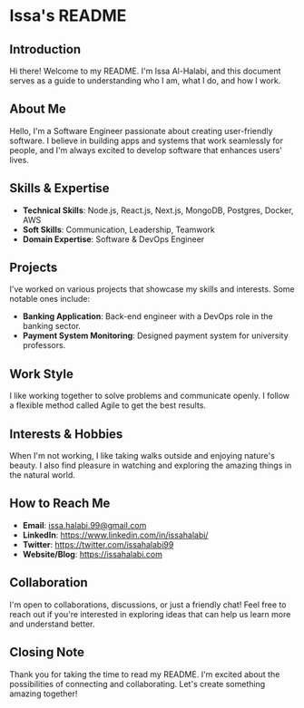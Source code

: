 <!--
**issa-halabi/issa-halabi** is a ✨ _special_ ✨ repository because its `README.md` (this file) appears on your GitHub profile.

Here are some ideas to get you started:

- 🔭 I’m currently working on ...
- 🌱 I’m currently learning ...
- 👯 I’m looking to collaborate on ...
- 🤔 I’m looking for help with ...
- 💬 Ask me about ...
- 📫 How to reach me: ...
- 😄 Pronouns: ...
- ⚡ Fun fact: ...
-->

# Issa's README

## Introduction
Hi there! Welcome to my README. I'm Issa Al-Halabi, and this document serves as a guide to understanding who I am, what I do, and how I work.

## About Me
Hello, I'm a Software Engineer passionate about creating user-friendly software. I believe in building apps and systems that work seamlessly for people, and I'm always excited to develop software that enhances users' lives.

## Skills & Expertise
- **Technical Skills**: Node.js, React.js, Next.js, MongoDB, Postgres, Docker, AWS
- **Soft Skills**: Communication, Leadership, Teamwork
- **Domain Expertise**: Software & DevOps Engineer

## Projects
I've worked on various projects that showcase my skills and interests. Some notable ones include:
- **Banking Application**: Back-end engineer with a DevOps role in the banking sector.
- **Payment System Monitoring**: Designed payment system for university professors.

## Work Style
I like working together to solve problems and communicate openly. I follow a flexible method called Agile to get the best results.

## Interests & Hobbies
When I'm not working, I like taking walks outside and enjoying nature's beauty. I also find pleasure in watching and exploring the amazing things in the natural world.

## How to Reach Me
- **Email**: issa.halabi.99@gmail.com
- **LinkedIn**: https://www.linkedin.com/in/issahalabi/
- **Twitter**: https://twitter.com/issahalabi99
- **Website/Blog**: https://issahalabi.com

## Collaboration
I'm open to collaborations, discussions, or just a friendly chat! Feel free to reach out if you're interested in exploring ideas that can help us learn more and understand better.

## Closing Note
Thank you for taking the time to read my README. I'm excited about the possibilities of connecting and collaborating. Let's create something amazing together!
